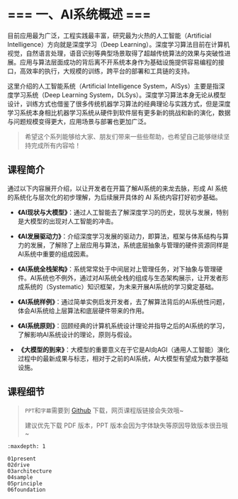 <!--Copyright © ZOMI 适用于[License](https://github.com/chenzomi12/DeepLearningSystem)版权许可-->

# === 一、AI系统概述 ===

目前应用最为广泛，工程实践最丰富，研究最为火热的人工智能（Artificial Intelligence）方向就是深度学习（Deep Learning）。深度学习算法目前在计算机视觉，自然语言处理，语音识别等典型场景取得了超越传统算法的效果与突破性进展。应用与算法层面成功的背后离不开系统本身作为基础设施提供容易编程的接口，高效率的执行，大规模的训练，跨平台的部署和工具链的支持。

这里介绍的人工智能系统（Artificial Intelligence System，AISys）主要是指深度学习系统（Deep Learning System，DLSys）。深度学习算法本身无论从模型设计，训练方式也借鉴了很多传统机器学习算法的经典理论与实践方式，但是深度学习系统本身相比机器学习系统从硬件到软件层有更多新的挑战和新的演化，数据与问题规模变得更大，应用场景与部署也更加广泛。

> 希望这个系列能够给大家、朋友们带来一些些帮助，也希望自己能够继续坚持完成所有内容哈！

## 课程简介

通过以下内容展开介绍，以让开发者在开篇了解AI系统的来龙去脉，形成 AI 系统的系统化与层次化的初步理解，为后续展开具体的 AI 系统内容打好初步基础。

- **《AI现状与大模型》**：通过人工智能去了解深度学习的历史，现状与发展，特别是大模型的出现对人工智能的冲击。

- **《AI发展驱动力》**：介绍深度学习发展的驱动力，即算法，框架与体系结构与算力的发展，了解除了上层应用与算法，系统底层抽象与管理的硬件资源同样是AI系统中重要的组成因素。

- **《AI系统全栈架构》**：系统常常处于中间层对上管理任务，对下抽象与管理硬件。AI系统也不例外，通过对AI系统全栈的组成与生态架构展示，让开发者形成系统的（Systematic）知识框架，为未来开展AI系统的学习奠定基础。

- **《AI系统样例》**：通过简单实例启发开发者，去了解算法背后的AI系统性问题，体会AI系统给上层算法和底层硬件带来的作用。

- **《AI系统原则》**：回顾经典的计算机系统设计理论并指导之后的AI系统的学习，了解影响AI系统设计的理论，原则与假设。

- **《大模型的到来》**：大模型的重要意义在于它是AI向AGI（通用人工智能）演化过程中的最新成果与标志，相对于之前的AI系统，AI大模型有望成为数字基础设施。

## 课程细节

> `PPT`和`字幕`需要到 [Github](https://github.com/chenzomi12/DeepLearningSystem) 下载，网页课程版链接会失效哦~
>
> 建议优先下载 PDF 版本，PPT 版本会因为字体缺失等原因导致版本很丑哦~

```toc
:maxdepth: 1

01present
02drive
03architecture
04sample
05principle
06foundation
```
